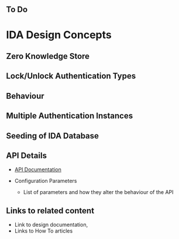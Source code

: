 ## To Do

# IDA Design Concepts
## Zero Knowledge Store
## Lock/Unlock Authentication Types
## Behaviour
## Multiple Authentication Instances
## Seeding of IDA Database

## API Details
 * [API Documentation](IDA-API-Documentation.md)

* Configuration Parameters
    * List of parameters and how they alter the behaviour of the API

## Links to related content
* Link to design documentation,
* Links to How To articles
